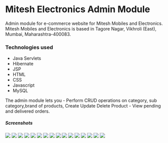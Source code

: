 # Mitesh Electronics Admin Module
Admin module for e-commerce website for Mitesh Mobiles and Electronics. 
Mitesh Mobiles and Electronics is based in Tagore Nagar, Vikhroli (East), Mumbai, Maharashtra-400083.
<h3>Technologies used</h3>
  <ul><li>Java Servlets</li> <li>Hibernate</li> <li>JSP</li> <li>HTML</li> <li>CSS</li> <li>Javascript</li> <li>MySQL</li></ul>
The admin module lets you 
  - Perform CRUD operations on category, sub category,brand of products, Create Update Delete Product
  - View pending and delivered orders.

<h5>Screenshots</h5>
<img src="screenshots/Screenshot (1428).png" >
<img src="screenshots/Screenshot (1429).png" >
<img src="screenshots/Screenshot (1430).png" >
<img src="screenshots/Screenshot (1431).png" >
<img src="screenshots/Screenshot (1432).png" >
<img src="screenshots/Screenshot (1433).png" >
<img src="screenshots/Screenshot (1434).png" >
<img src="screenshots/Screenshot (1435).png" >
<img src="screenshots/Screenshot (1436).png" >
<img src="screenshots/Screenshot (1437).png" >
<img src="screenshots/Screenshot (1438).png" >
<img src="screenshots/localhost_8080_MiteshElectronics_addProduct.jsp.png" >
<img src="screenshots/localhost_8080_MiteshElectronics_deleteProduct.jsp.png" >
<img src="screenshots/localhost_8080_MiteshElectronics_editingProduct.jsp.png" >
<img src="screenshots/localhost_8080_MiteshElectronics_navigation.jsp.png">
<img src="screenshots/localhost_8080_MiteshElectronics_viewOrders.jsp_status%3DAll.png" >
